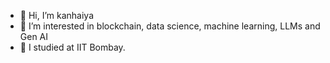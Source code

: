 - 👋 Hi, I’m kanhaiya
- 👀 I’m interested in blockchain, data science, machine learning, LLMs and Gen AI
- 🌱 I studied at IIT Bombay.

<!---
ikanhaiyakr/ikanhaiyakr is a ✨ special ✨ repository because its `README.md` (this file) appears on your GitHub profile.
You can click the Preview link to take a look at your changes.
--->
